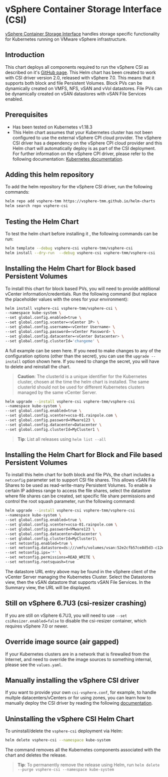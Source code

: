 # vSphere Container Storage Interface (CSI)

[vSphere Container Storage Interface](https://github.com/kubernetes-sigs/vsphere-csi-driver) handles storage specific functionality for Kubernetes running on VMware vSphere infrastructure.

## Introduction

This chart deploys all components required to run the vSphere CSI as described on it's [GitHub page](https://vsphere-csi-driver.sigs.k8s.io/). This Helm chart has been created to work with CSI driver version 2.0, released with vSphere 7.0. This means that it supports both block and file Persistent Volumes. Block PVs can be dynamically created on VMFS, NFS, vSAN and vVol datastores. File PVs can be dynamically created on vSAN datastores with vSAN File Services enabled.

## Prerequisites

- Has been tested on Kubernetes v1.18.3
- This Helm chart assumes that your Kubernetes cluster has not been configured to use the external vSphere CPI cloud provider. The vSphere CSI driver has a dependency on the vSphere CPI cloud provider and this Helm chart will automatically deploy is as part of the CSI deployment. For further information on the vSphere CPI driver, please refer to the following documentation: [Kubernetes documentation](https://kubernetes.io/docs/tasks/administer-cluster/running-cloud-controller/#running-cloud-controller-manager).

## Adding this helm repository

To add the helm repository for the vSphere CSI driver, run the following commands:

```bash
helm repo add vsphere-tmm https://vsphere-tmm.github.io/helm-charts
helm search repo vsphere-csi
```

## Testing the Helm Chart

To test the helm chart before installing it , the following commands can be run:

```bash
helm template --debug vsphere-csi vsphere-tmm/vsphere-csi
helm install --dry-run  --debug vsphere-csi vsphere-tmm/vsphere-csi
```

## Installing the Helm Chart for Block based Persistent Volumes

To install this chart for block based PVs, you will need to provide additional vCenter information/credentials. Run the following command (but replace the placeholder values with the ones for your environment):

```bash
helm install vsphere-csi vsphere-tmm/vsphere-csi \
--namespace kube-system \
--set global.config.enabled=true \
--set global.config.vcenter=<vCenter IP> \
--set global.config.username=<vCenter Username> \
--set global.config.password=<vCenter Password> \
--set global.config.datacenter=<vCenter Datacenter> \
--set global.config.clusterId='changeme' \
```

A full example can be seen here. If you need to make changes to any of the configuration options (other than the secret), you can use the `upgrade --install` option shown here. If you need to change the secret, you will have to delete and reinstall the chart.

> **Caution**: The clusterId is a unique identifier for the Kubernetes cluster, chosen at the time the helm chart is installed. The same clusterId should not be used for different Kubernetes clusters managed by the same vCenter Server.

```bash
helm upgrade --install vsphere-csi vsphere-tmm/vsphere-csi
--namespace kube-system \
--set global.config.enabled=true \
--set global.config.vcenter=vcsa-01.rainpole.com \
--set global.config.password=VMware123 \
--set global.config.datacenter=Datacenter \
--set global.config.clusterId=MyCluster1 \
```

> **Tip**: List all releases using `helm list --all`

## Installing the Helm Chart for Block and File based Persistent Volumes

To install this helm chart for both block and file PVs, the chart includes a `netconfig` parameter set to support CSI file shares. This allows vSAN File Shares to be used as read-write-many Persistent Volumes. To enable a certain IP address range to access the file shares, select the datastore where file shares can be created, set specific file share permissions and control the root squash parameter, run the following command:

```bash
helm upgrade --install vsphere-csi vsphere-tmm/vsphere-csi
--namespace kube-system \
--set global.config.enabled=true \
--set global.config.vcenter=vcsa-01.rainpole.com \
--set global.config.password=VMware123 \
--set global.config.datacenter=Datacenter \
--set global.config.clusterId=MyCluster1\
--set netconfig.enabled=true \
--set netconfig.datastore=ds:///vmfs/volumes/vsan:52e2cfb57ce8d5d3-c12e042893ff2f76/ \
--set netconfig.ips='*' \
--set netconfig.permissions=READ_WRITE \
--set netconfig.rootsquash=true
```

The datastore URL entry above may be found in the vSphere client of the vCenter Server managing the Kubernetes Cluster. Select the Datastores view, then the vSAN datastore that supports vSAN File Services. In the Summary view, the URL will be displayed.

## Still on vSphere 6.7U3 (csi-resizer crashing)

If you are still on vSphere 6.7U3, you will need to use `--set csiResizer.enabled=false` to disable the csi-resizer container, which requires vSphere 7.0 or newer.

## Override image source (air gapped)

If your Kubernetes clusters are in a network that is firewalled from the Internet, and need to override the image sources to something internal, please see the `values.yaml`.

## Manually installing the vSphere CSI driver

If you want to provide your own `csi-vsphere.conf`, for example, to handle multple datacenters/vCenters or for using zones, you can learn how to manually deploy the CSI driver by reading the following [documentation](https://vsphere-csi-driver.sigs.k8s.io/driver-deployment/installation.html).

## Uninstalling the vSphere CSI Helm Chart

To uninstall/delete the `vsphere-csi` deployment via Helm:

```bash
helm delete vsphere-csi --namespace kube-system
```

The command removes all the Kubernetes components associated with the chart and deletes the release.

> **Tip**: To permanently remove the release using Helm, run `helm delete --purge vsphere-csi --namespace kube-system`

